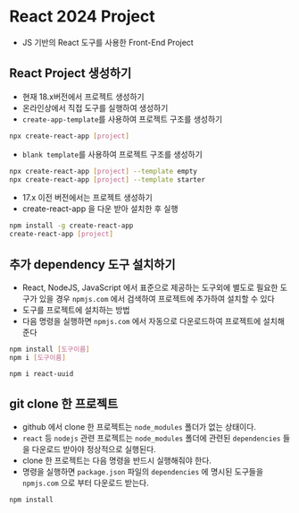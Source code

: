 # React 2024 Project

- JS 기반의 React 도구를 사용한 Front-End Project

## React Project 생성하기

- 현재 18.x버전에서 프로젝트 생성하기
- 온라인상에서 직접 도구를 실행하여 생성하기
- `create-app-template`를 사용하여 프로젝트 구조를 생성하기

```bash
npx create-react-app [project]
```

- `blank template`를 사용하여 프로젝트 구조를 생성하기

```bash
npx create-react-app [project] --template empty
npx create-react-app [project] --template starter
```

- 17.x 이전 버전에서는 프로젝트 생성하기
- create-react-app 을 다운 받아 설치한 후 실행

```bash
npm install -g create-react-app
create-react-app [project]
```

## 추가 dependency 도구 설치하기

- React, NodeJS, JavaScript 에서 표준으로 제공하는 도구외에 별도로 필요한 도구가 있을 경우 `npmjs.com` 에서 검색하여 프로젝트에 추가하여 설치할 수 있다
- 도구를 프로젝트에 설치하는 방법
- 다음 명령을 실행하면 `npmjs.com` 에서 자동으로 다운로드하여 프로젝트에 설치해준다

```bash
npm install [도구이름]
npm i [도구이름]

npm i react-uuid
```

## git clone 한 프로젝트

- github 에서 clone 한 프로젝트는 `node_modules` 폴더가 없는 상태이다.
- `react` 등 `nodejs` 관련 프로젝트는 `node_modules` 폴더에 관련된 `dependencies` 들을 다운로드 받아야 정상적으로 실행된다.
- clone 한 프로젝트는 다음 명령을 반드시 실행해줘야 한다.
- 명령을 실행하면 `package.json` 파일의 `dependencies` 에 명시된 도구들을 `npmjs.com` 으로 부터 다운로드 받는다.

```bash
npm install
```

